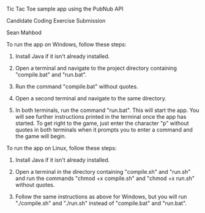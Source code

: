 Tic Tac Toe sample app using the PubNub API

Candidate Coding Exercise Submission

Sean Mahbod

To run the app on Windows, follow these steps:

1. Install Java if it isn't already installed.

2. Open a terminal and navigate to the project directory containing "compile.bat" and "run.bat".

3. Run the command "compile.bat" without quotes.

4. Open a second terminal and navigate to the same directory.

5. In both terminals, run the command "run.bat". This will start the app. You will see further instructions  printed in the terminal once the app has started. To get right to the game, just enter the character "p" without quotes in both terminals when it prompts you to enter a command and the game will begin.



To run the app on Linux, follow these steps:

1. Install Java if it isn't already installed.

2. Open a terminal in the directory containing "compile.sh" and "run.sh" and run the commands "chmod +x compile.sh" and "chmod +x run.sh" without quotes.

3. Follow the same instructions as above for Windows, but you will run "./compile.sh" and "./run.sh" instead of "compile.bat" and "run.bat".